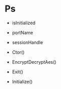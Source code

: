 # Ps

- isInitialized
- portName
- sessionHandle

- Ctor()
- EncryptDecryptAes()
- Exit()
- Initialize()